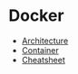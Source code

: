 # Docker 
- [Architecture](architecture.md)
- [Container](container.md)
- [Cheatsheet](cheatsheet.md)